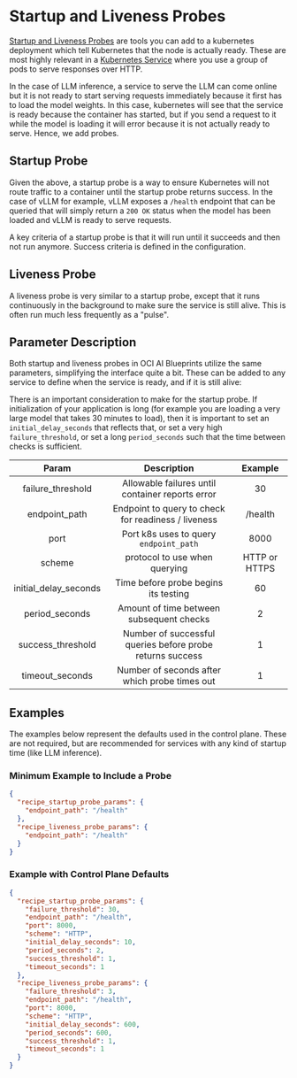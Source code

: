 # Startup and Liveness Probes

[Startup and Liveness Probes](https://kubernetes.io/docs/tasks/configure-pod-container/configure-liveness-readiness-startup-probes/) are tools you can add to a kubernetes deployment which tell Kubernetes that the node is actually ready. These are most highly relevant in a [Kubernetes Service](https://kubernetes.io/docs/concepts/services-networking/service/) where you use a group of pods to serve responses over HTTP.

In the case of LLM inference, a service to serve the LLM can come online but it is not ready to start serving requests immediately because it first has to load the model weights. In this case, kubernetes will see that the service is ready because the container has started, but if you send a request to it while the model is loading it will error because it is not actually ready to serve. Hence, we add probes.

## Startup Probe

Given the above, a startup probe is a way to ensure Kubernetes will not route traffic to a container until the startup probe returns success. In the case of vLLM for example, vLLM exposes a `/health` endpoint that can be queried that will simply return a `200 OK` status when the model has been loaded and vLLM is ready to serve requests.

A key criteria of a startup probe is that it will run until it succeeds and then not run anymore. Success criteria is defined in the configuration.

## Liveness Probe

A liveness probe is very similar to a startup probe, except that it runs continuously in the background to make sure the service is still alive. This is often run much less frequently as a "pulse".

## Parameter Description

Both startup and liveness probes in OCI AI Blueprints utilize the same parameters, simplifying the interface quite a bit. These can be added to any service to define when the service is ready, and if it is still alive:

There is an important consideration to make for the startup probe. If initialization of your application is long (for example you are loading a very large model that takes 30 minutes to load), then it is important to set an `initial_delay_seconds` that reflects that, or set a very high `failure_threshold`, or set a long `period_seconds` such that the time between checks is sufficient.

|         Param         |                        Description                        |    Example    |
| :-------------------: | :-------------------------------------------------------: | :-----------: |
|   failure_threshold   |     Allowable failures until container reports error      |      30       |
|     endpoint_path     |    Endpoint to query to check for readiness / liveness    |    /health    |
|         port          |          Port k8s uses to query `endpoint_path`           |     8000      |
|        scheme         |               protocol to use when querying               | HTTP or HTTPS |
| initial_delay_seconds |           Time before probe begins its testing            |      60       |
|    period_seconds     |         Amount of time between subsequent checks          |       2       |
|   success_threshold   | Number of successful queries before probe returns success |       1       |
|    timeout_seconds    |       Number of seconds after which probe times out       |       1       |

## Examples

The examples below represent the defaults used in the control plane. These are not required, but are recommended for services with any kind of startup time (like LLM inference).

### Minimum Example to Include a Probe

```json
{
  "recipe_startup_probe_params": {
    "endpoint_path": "/health"
  },
  "recipe_liveness_probe_params": {
    "endpoint_path": "/health"
  }
}
```

### Example with Control Plane Defaults

```json
{
  "recipe_startup_probe_params": {
    "failure_threshold": 30,
    "endpoint_path": "/health",
    "port": 8000,
    "scheme": "HTTP",
    "initial_delay_seconds": 10,
    "period_seconds": 2,
    "success_threshold": 1,
    "timeout_seconds": 1
  },
  "recipe_liveness_probe_params": {
    "failure_threshold": 3,
    "endpoint_path": "/health",
    "port": 8000,
    "scheme": "HTTP",
    "initial_delay_seconds": 600,
    "period_seconds": 600,
    "success_threshold": 1,
    "timeout_seconds": 1
  }
}
```
